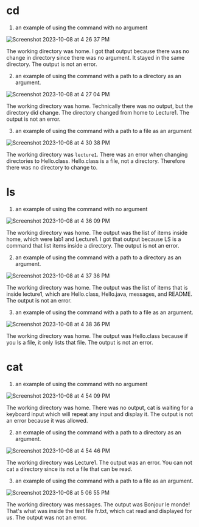 # cd
1. an example of using the command with no argument


![Screenshot 2023-10-08 at 4 26 37 PM](https://github.com/SamH314/cse15l-lab-reports/assets/146782614/75bb0ff5-8c71-4124-a93a-975c1f0f20c6)

The working directory was home. I got that output because there was no change in directory since there was no argument. It stayed in the same directory. The output is not an error.

2. an example of using the command with a path to a directory as an argument.

![Screenshot 2023-10-08 at 4 27 04 PM](https://github.com/SamH314/cse15l-lab-reports/assets/146782614/da5b3aec-1716-405d-bd3e-9ff6c617a816)

The working directory was home. Technically there was no output, but the directory did change. The directory changed from home to Lecture1. The output is not an error.

3. an example of using the command with a path to a file as an argument

![Screenshot 2023-10-08 at 4 30 38 PM](https://github.com/SamH314/cse15l-lab-reports/assets/146782614/276774cc-6a5b-4529-80cd-be6245a06c47)

The working directory was `lecture1`. There was an error when changing directories to Hello.class. Hello.class is a file, not a directory. Therefore there was no directory to change to.

# ls
1. an example of using the command with no argument

![Screenshot 2023-10-08 at 4 36 09 PM](https://github.com/SamH314/cse15l-lab-reports/assets/146782614/977bcc49-d170-49af-b08e-2c93b3b57a7f)

The working directory was home. The output was the list of items inside home, which were lab1 and Lecture1. I got that output because LS is a command that list items inside a directory. The output is not an error.

2. an example of using the command with a path to a directory as an argument.

![Screenshot 2023-10-08 at 4 37 36 PM](https://github.com/SamH314/cse15l-lab-reports/assets/146782614/c52a15cd-b42a-4c5d-b4ca-b43c2a98829f)

The working directory was home. The output was the list of items that is inside lecture1, which are Hello.class, Hello.java, messages, and README. The output is not an error.

3. an example of using the command with a path to a file as an argument.

![Screenshot 2023-10-08 at 4 38 36 PM](https://github.com/SamH314/cse15l-lab-reports/assets/146782614/ded9c2b6-f67a-4c8b-9516-e928f5863528)

The working directory was home. The output was Hello.class because if you ls a file, it only lists that file. The output is not an error. 

# cat
1. an example of using the command with no argument

![Screenshot 2023-10-08 at 4 54 09 PM](https://github.com/SamH314/cse15l-lab-reports/assets/146782614/a07003f3-0649-463c-8e84-b493972d33ed)

The working directory was home. There was no output, cat is waiting for a keyboard input which will repeat any input and display it. The output is not an error because it was allowed.

2. an exmaple of using the command with a path to a directory as an argument.

![Screenshot 2023-10-08 at 4 54 46 PM](https://github.com/SamH314/cse15l-lab-reports/assets/146782614/51763071-21a3-420a-bf10-43b13e51866e)

The working directory was Lecture1. The output was an error. You can not cat a directory since its not a file that can be read. 

3. an example of using the command with a path to a file as an argument.

![Screenshot 2023-10-08 at 5 06 55 PM](https://github.com/SamH314/cse15l-lab-reports/assets/146782614/ec8c08a8-3139-418c-b5e8-c2e7fb874c57)

The working directory was messages. The output was Bonjour le monde! That's what was inside the text file fr.txt, which cat read and displayed for us. The output was not an error.

